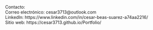 <p> Contacto: <br>
 Correo electrónico: cesar3713@outlook.com <br>
 Linkedln: https://www.linkedin.com/in/cesar-beas-suarez-a74aa2216/ <br>
 Sitio web: https://cesar3713.github.io/Portfolio/</p>

